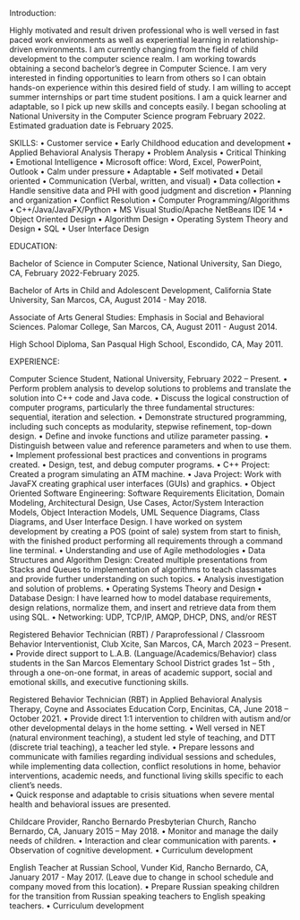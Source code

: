 Introduction:

Highly motivated and result driven professional who is well versed in fast paced work environments as well as experiential learning in relationship-driven environments. I am currently changing from the field of child development to the computer science realm. I am working towards obtaining a second bachelor’s degree in Computer Science. I am very interested in finding opportunities to learn from others so I can obtain hands-on experience within this desired field of study. I am willing to accept summer internships or part time student positions. I am a quick learner and adaptable, so I pick up new skills and concepts easily. I began schooling at National University in the Computer Science program February 2022. Estimated graduation date is February 2025.

SKILLS:
•	Customer service 
•	Early Childhood education and development
•	Applied Behavioral Analysis Therapy
•	Problem Analysis
•	Critical Thinking
•	Emotional Intelligence
•	Microsoft office: Word, Excel, PowerPoint, Outlook
•	Calm under pressure
•	Adaptable
•	Self motivated
•	Detail oriented
•	Communication (Verbal, written, and visual)
•	Data collection
•	Handle sensitive data and PHI with good judgment and discretion
•	Planning and organization
•	Conflict Resolution
•	Computer Programming/Algorithms
•	C++/Java/JavaFX/Python
•	MS Visual Studio/Apache NetBeans IDE 14
•	Object Oriented Design
•	Algorithm Design
•	Operating System Theory and Design
•	SQL
•	User Interface Design

EDUCATION:

Bachelor of Science in Computer Science, National University, San Diego, CA, February 2022-February 2025. 

Bachelor of Arts in Child and Adolescent Development, California State University, San Marcos, CA, August 2014 - May 2018. 

Associate of Arts General Studies: Emphasis in Social and Behavioral Sciences.
Palomar College, San Marcos, CA, August 2011 - August 2014.

High School Diploma, San Pasqual High School, Escondido, CA, May 2011.

EXPERIENCE:

Computer Science Student, National University, February 2022 – Present.
•	Perform problem analysis to develop solutions to problems and translate the solution into C++ code and Java code.
•	Discuss the logical construction of computer programs, particularly the three fundamental structures: sequential, iteration and selection.
•	Demonstrate structured programming, including such concepts as modularity, stepwise refinement, top-down design.
•	Define and invoke functions and utilize parameter passing.
•	Distinguish between value and reference parameters and when to use them.
•	Implement professional best practices and conventions in programs created.
•	Design, test, and debug computer programs.
•	C++ Project: Created a program simulating an ATM machine.
•	Java Project: Work with JavaFX creating graphical user interfaces (GUIs) and graphics.
•	Object Oriented Software Engineering: Software Requirements Elicitation, Domain Modeling, Architectural Design, Use Cases, Actor/System Interaction Models, Object Interaction Models, UML Sequence Diagrams, Class Diagrams, and User Interface Design. I have worked on system development by creating a POS (point of sale) system from start to finish, with the finished product performing all requirements through a command line terminal. 
•	Understanding and use of Agile methodologies
•	Data Structures and Algorithm Design: Created multiple presentations from Stacks and Queues to implementation of algorithms to teach classmates and provide further understanding on such topics.
•	Analysis investigation and solution of problems.
•	Operating Systems Theory and Design
•	Database Design: I have learned how to model database requirements, design relations, normalize them, and insert and retrieve data from them using SQL.
•	Networking: UDP, TCP/IP, AMQP, DHCP, DNS, and/or REST

Registered Behavior Technician (RBT) / Paraprofessional / Classroom Behavior Interventionist, Club Xcite, San Marcos, CA, March 2023 – Present. 
•	Provide direct support to L.A.B. (Language/Academics/Behavior) class students in the San Marcos Elementary School District grades 1st – 5th , through a one-on-one format, in areas of academic support, social and emotional skills, and executive functioning skills. 

Registered Behavior Technician (RBT) in Applied Behavioral Analysis Therapy, Coyne and Associates Education Corp, Encinitas, CA, June 2018 – October 2021.
•	Provide direct 1:1 intervention to children with autism and/or other developmental delays in the home setting. 
•	Well versed in NET (natural environment teaching), a student led style of teaching, and DTT (discrete trial teaching), a teacher led style.	
•	Prepare lessons and communicate with families regarding individual sessions and schedules, while implementing data collection, conflict resolutions in home, behavior interventions, academic needs, and functional living skills specific to each client’s needs.  
•	Quick response and adaptable to crisis situations when severe mental health and behavioral issues are presented.

Childcare Provider, Rancho Bernardo Presbyterian Church, Rancho Bernardo, CA, January 2015 – May 2018.
•	Monitor and manage the daily needs of children.
•	Interaction and clear communication with parents.
•	Observation of cognitive development. 
•	Curriculum development

English Teacher at Russian School, Vunder Kid, Rancho Bernardo, CA, January 2017 - May 2017. (Leave due to change in school schedule and company moved from this location).
•	Prepare Russian speaking children for the transition from Russian speaking teachers to English speaking teachers. 
•	Curriculum development

